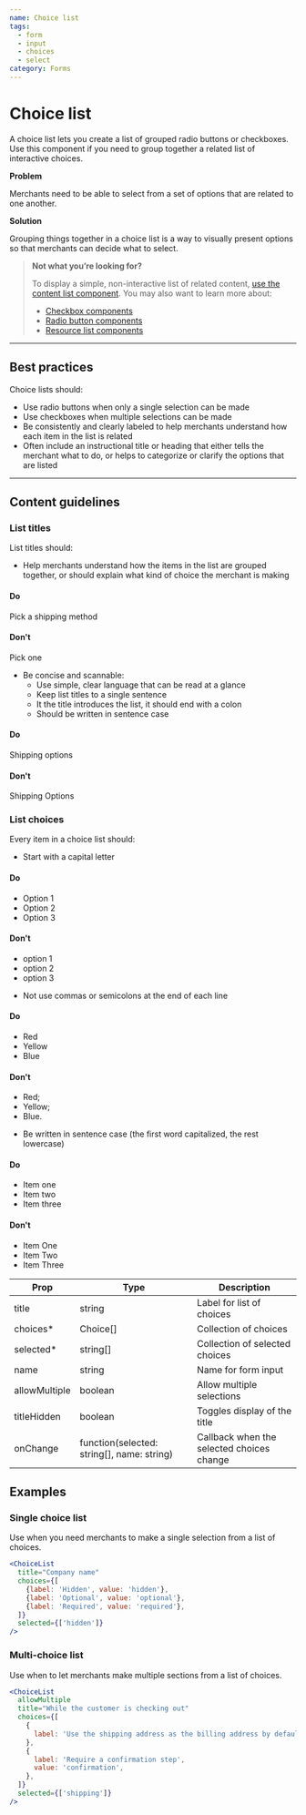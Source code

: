 ```yaml
---
name: Choice list
tags:
  - form
  - input
  - choices
  - select
category: Forms
---
```


# Choice list

A choice list lets you create a list of grouped radio buttons or checkboxes.
Use this component if you need to group together a related list of interactive
choices.

**Problem**

Merchants need to be able to select from a set of options that are related to
one another.

**Solution**

Grouping things together in a choice list is a way to visually present options
so that merchants can decide what to select.

>**Not what you’re looking for?**
>
> To display a simple, non-interactive list of related content,
[use the content list component](/components/lists/list).
> You may also want to learn more about:
> * [Checkbox components](/components/forms/checkbox)
> * [Radio button components](/components/forms/radio-button)
> * [Resource list components](/components/lists/resource-list)

---

## Best practices

Choice lists should:

* Use radio buttons when only a single selection can be made
* Use checkboxes when multiple selections can be made
* Be consistently and clearly labeled to help merchants understand how each
item in the list is related
* Often include an instructional title or heading that either tells the
merchant what to do, or helps to categorize or clarify the options that are
listed

---

## Content guidelines

### List titles

List titles should:

* Help merchants understand how the items in the list are grouped together, or
should explain what kind of choice the merchant is making

<!-- usagelist -->
#### Do
Pick a shipping method

#### Don't
Pick one
<!-- end -->

* Be concise and scannable:
  * Use simple, clear language that can be read at a glance
  * Keep list titles to a single sentence
  * It the title introduces the list, it should end with a colon
  * Should be written in sentence case

<!-- usagelist -->
#### Do
Shipping options

#### Don't
Shipping Options
<!-- end -->

### List choices

Every item in a choice list should:

* Start with a capital letter

<!-- usageblock -->
#### Do
- Option 1
- Option 2
- Option 3

#### Don't
- option 1
- option 2
- option 3
<!-- end -->

* Not use commas or semicolons at the end of each line

<!-- usageblock -->
#### Do
- Red
- Yellow
- Blue

#### Don't
- Red;
- Yellow;
- Blue.
<!-- end -->

- Be written in sentence case (the first word capitalized, the rest lowercase)

<!-- usageblock -->
#### Do
- Item one
- Item two
- Item three

#### Don't
- Item One
- Item Two
- Item Three
<!-- end -->

| Prop | Type | Description |
| ---- | ---- | ----------- |
| title | string | Label for list of choices |
| choices* | Choice[] | Collection of choices |
| selected* | string[] | Collection of selected choices |
| name | string | Name for form input |
| allowMultiple | boolean | Allow multiple selections |
| titleHidden | boolean | Toggles display of the title |
| onChange | function(selected: string[], name: string) | Callback when the selected choices change |

## Examples

### Single choice list

Use when you need merchants to make a single selection from a list of choices.

```jsx
<ChoiceList
  title="Company name"
  choices={[
    {label: 'Hidden', value: 'hidden'},
    {label: 'Optional', value: 'optional'},
    {label: 'Required', value: 'required'},
  ]}
  selected={['hidden']}
/>
```

### Multi-choice list

Use when to let merchants make multiple sections from a list of choices.

```jsx
<ChoiceList
  allowMultiple
  title="While the customer is checking out"
  choices={[
    {
      label: 'Use the shipping address as the billing address by default', value: 'shipping',
    },
    {
      label: 'Require a confirmation step',
      value: 'confirmation',
    },
  ]}
  selected={['shipping']}
/>
```
